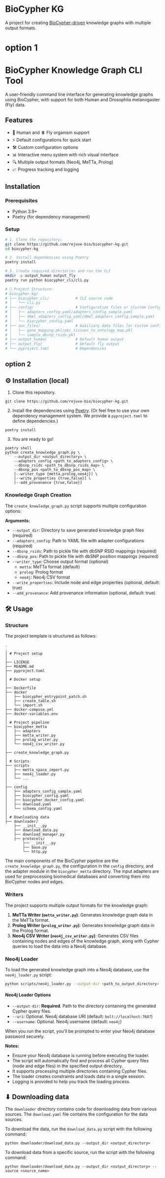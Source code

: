 # BioCypher KG

A project for creating [BioCypher-driven](https://github.com/biocypher/biocypher) knowledge graphs with multiple output formats.

# option 1

# BioCypher Knowledge Graph CLI Tool

A user-friendly command line interface for generating knowledge graphs using BioCypher, with support for both Human and Drosophila melanogaster (Fly) data.

## Features

- 🧬 Human and 🪰 Fly organism support  
- ⚡ Default configurations for quick start  
- 🛠️ Custom configuration options  
- 📊 Interactive menu system with rich visual interface  
- 🔍 Multiple output formats (Neo4j, MeTTa, Prolog)  
- 📈 Progress tracking and logging  

## Installation

### Prerequisites

- Python 3.9+  
- Poetry (for dependency management)  

### Setup

```bash
# 1. Clone the repository:
git clone https://github.com/rejuve-bio/biocypher-kg.git
cd biocypher-kg

# 2. Install dependencies using Poetry
poetry install

# 3. Create required directories and run the CLI
mkdir -p output_human output_fly
poetry run python biocypher_cli/cli.py

# 📂 Project Structure:
# biocypher-kg/
# ├── biocypher_cli/            # CLI source code
# │   └── cli.py
# ├── config/                   # Configuration files or (Custom Config files)
# │   ├── adapters_config.yaml/adapters_config_sample.yaml
# │   ├── dmel_adapters_config.yaml/dmel_adapters_config_sample.yaml
# │   └── biocypher_config.yaml
# ├── aux_files/                # Auxiliary data files (or Custom config files)
# │   ├── gene_mapping.pkl/abc_tissues_to_ontology_map.pkl
# │   └── sample_dbsnp_rsids.pkl
# ├── output_human/             # Default human output
# ├── output_fly/               # Default fly output
# └── pyproject.toml            # Dependencies

```
## option 2
## ⚙️ Installation (local)

1. Clone this repository.
```{bash}
git clone https://github.com/rejuve-bio/biocypher-kg.git
```

2. Install the dependencies using [Poetry](https://python-poetry.org/). (Or feel
 free to use your own dependency management system. We provide a `pyproject.toml`
 to define dependencies.)
```{bash}
poetry install
```

3. You are ready to go!
```{bash}
poetry shell
python create_knowledge_graph.py \
    --output_dir <output_directory> \
    --adapters_config <path_to_adapters_config> \
    --dbsnp_rsids <path_to_dbsnp_rsids_map> \
    --dbsnp_pos <path_to_dbsnp_pos_map> \
    [--writer_type {metta,prolog,neo4j}] \
    [--write_properties {true,false}] \
    [--add_provenance {true,false}]
```

### Knowledge Graph Creation
The `create_knowledge_graph.py` script supports multiple configuration options:

**Arguments:**
- `--output_dir`: Directory to save generated knowledge graph files (required)
- `--adapters_config`: Path to YAML file with adapter configurations (required)
- `--dbsnp_rsids`: Path to pickle file with dbSNP RSID mappings (required)
- `--dbsnp_pos`: Path to pickle file with dbSNP position mappings (required)
- `--writer_type`: Choose output format (optional)
  - `metta`: MeTTa format (default)
  - `prolog`: Prolog format
  - `neo4j`: Neo4j CSV format
- `--write_properties`: Include node and edge properties (optional, default: true)
- `--add_provenance`: Add provenance information (optional, default: true)

## 🛠 Usage

### Structure
The project template is structured as follows:
```
.
.
│ # Project setup
│
├── LICENSE
├── README.md
├── pyproject.toml
│
│ # Docker setup
│
├── Dockerfile
├── docker
│   ├── biocypher_entrypoint_patch.sh
│   ├── create_table.sh
│   └── import.sh
├── docker-compose.yml
├── docker-variables.env
│
│ # Project pipeline
|── biocypher_metta
│   ├── adapters
│   ├── metta_writer.py
│   ├── prolog_writer.py
│   └── neo4j_csv_writer.py
│
├── create_knowledge_graph.py
│ 
│ # Scripts
├── scripts
│   ├── metta_space_import.py
│   ├── neo4j_loader.py
│   └── ...
│
├── config
│   ├── adapters_config_sample.yaml
│   ├── biocypher_config.yaml
│   ├── biocypher_docker_config.yaml
│   ├── download.yaml
│   └── schema_config.yaml
│
│ # Downloading data
├── downloader/
    ├── __init__.py
    ├── download_data.py
    ├── download_manager.py
    ├── protocols/
        ├── __init__.py
        ├── base.py
        └── http.py
```

The main components of the BioCypher pipeline are the
`create_knowledge_graph.py`, the configuration in the `config` directory, and
the adapter module in the `biocypher_metta` directory. The input adapters are used for preprocessing biomedical
databases and converting them into BioCypher nodes and edges. 

### Writers
The project supports multiple output formats for the knowledge graph:

1. **MeTTa Writer (`metta_writer.py`)**: Generates knowledge graph data in the MeTTa format.
2. **Prolog Writer (`prolog_writer.py`)**: Generates knowledge graph data in the Prolog format.
3. **Neo4j CSV Writer (`neo4j_csv_writer.py`)**: Generates CSV files containing nodes and edges of the knowledge graph, along with Cypher queries to load the data into a Neo4j database.

### Neo4j Loader
To load the generated knowledge graph into a Neo4j database, use the `neo4j_loader.py` script:

```bash
python scripts/neo4j_loader.py --output-dir <path_to_output_directory>
```

#### Neo4j Loader Options
- `--output-dir`: **Required**. Path to the directory containing the generated Cypher query files.
- `--uri`: Optional. Neo4j database URI (default: `bolt://localhost:7687`)
- `--username`: Optional. Neo4j username (default: `neo4j`)

When you run the script, you'll be prompted to enter your Neo4j database password securely.

**Notes:**
- Ensure your Neo4j database is running before executing the loader.
- The script will automatically find and process all Cypher query files (node and edge files) in the specified output directory.
- It supports processing multiple directories containing Cypher files.
- The loader creates constraints and loads data in a single session.
- Logging is provided to help you track the loading process.

## ⬇ Downloading data
The `downloader` directory contains code for downloading data from various sources.
The `download.yaml` file contains the configuration for the data sources.

To download the data, run the `download_data.py` script with the following command:
```{bash}
python downloader/download_data.py --output_dir <output_directory>
```

To download data from a specific source, run the script with the following command:
```{bash}
python downloader/download_data.py --output_dir <output_directory> --source <source_name>
```
